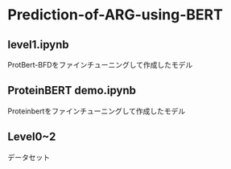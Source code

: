 # Prediction-of-ARG-using-BERT
## level1.ipynb
ProtBert-BFDをファインチューニングして作成したモデル
## ProteinBERT demo.ipynb
Proteinbertをファインチューニングして作成したモデル
## Level0~2
データセット
